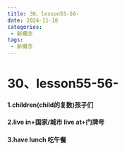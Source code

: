 ```yaml
---
title: 30、lesson55-56-
date: 2024-11-18
categories:
 - 新概念
tags:
 - 新概念
---
```




# 30、lesson55-56-







#### 1.children(child的复数)孩子们





#### 2.live in+国家/城市      live at+门牌号





#### 3.have lunch 吃午餐


